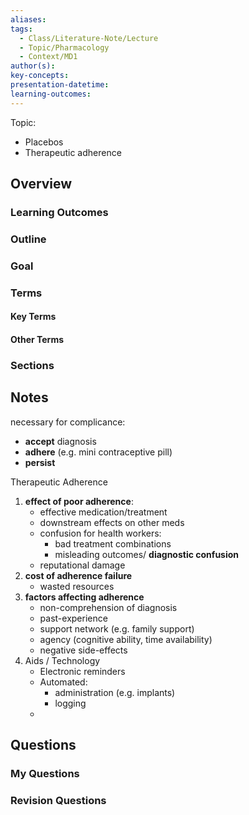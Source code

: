 ```yaml
---
aliases: 
tags:
  - Class/Literature-Note/Lecture
  - Topic/Pharmacology
  - Context/MD1
author(s): 
key-concepts: 
presentation-datetime: 
learning-outcomes:
---
```

Topic: 
- Placebos
- Therapeutic adherence

## Overview
### Learning Outcomes

### Outline

### Goal

### Terms
#### Key Terms

#### Other Terms

### Sections


## Notes

necessary for complicance:
- **accept** diagnosis
- **adhere** (e.g. mini contraceptive pill)
- **persist**

Therapeutic Adherence

1. **effect of poor adherence**:
	- effective medication/treatment
	- downstream effects on other meds
	- confusion for health workers:
		- bad treatment combinations
		- misleading outcomes/ **diagnostic confusion**
	- reputational damage
2. **cost of adherence failure**
	- wasted resources
3. **factors affecting adherence**
	- non-comprehension of diagnosis
	- past-experience
	- support network (e.g. family support)
	- agency (cognitive ability, time availability)
	- negative side-effects
4. Aids / Technology
	- Electronic reminders
	- Automated:
		- administration (e.g. implants)
		- logging
	- 


## Questions

### My Questions
### Revision Questions




